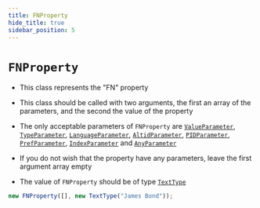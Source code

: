 ```yaml
---
title: FNProperty
hide_title: true
sidebar_position: 5
---
```


# `FNProperty`

- This class represents the "FN" property

- This class should be called with two arguments, the first an array of the parameters, and the second the value of the property

- The only acceptable parameters of `FNProperty` are [`ValueParameter`](/documentation/parameters/valueparameter), [`TypeParameter`](/documentation/parameters/typeparameter), [`LanguageParameter`](/documentation/parameters/languageparameter), [`AltidParameter`](/documentation/parameters/altidparameter), [`PIDParameter`](/documentation/parameters/pidparameter), [`PrefParameter`](/documentation/parameters/prefparameter), [`IndexParameter`](/documentation/parameters/indexparameter) and [`AnyParameter`](/documentation/parameters/anyparameter)

- If you do not wish that the property have any parameters, leave the first argument array empty

- The value of `FNProperty` should be of type [`TextType`](/documentation/values/texttype-and-textlisttype)

```js
new FNProperty([], new TextType("James Bond"));
```
